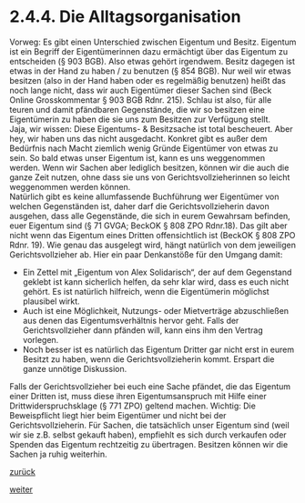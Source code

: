 # 2.4.4. Die Alltagsorganisation



[//]: # (2.4.4.-Die-Alltagsorganisation)
[//]: # (files/2019/05/2.4.4.-Die-Alltagsorganisation.png)
  
Vorweg: Es gibt einen Unterschied zwischen Eigentum und Besitz. Eigentum ist ein Begriff der Eigentümerinnen dazu ermächtigt über das Eigentum zu entscheiden (§ 903 BGB). Also etwas gehört irgendwem. Besitz dagegen ist etwas in der Hand zu haben / zu benutzen (§ 854 BGB). Nur weil wir etwas besitzen (also in der Hand haben oder es regelmäßig benutzen) heißt das noch lange nicht, dass wir auch Eigentümer dieser Sachen sind (Beck Online Grosskommentar § 903 BGB Rdnr. 215). Schlau ist also, für alle teuren und damit pfändbaren Gegenstände, die wir so besitzen eine Eigentümerin zu haben die sie uns zum Besitzen zur Verfügung stellt.  
Jaja, wir wissen: Diese Eigentums- & Besitzsache ist total bescheuert. Aber hey, wir haben uns das nicht ausgedacht. Konkret gibt es außer dem Bedürfnis nach Macht ziemlich wenig Gründe Eigentümer von etwas zu sein. So bald etwas unser Eigentum ist, kann es uns weggenommen werden. Wenn wir Sachen aber lediglich besitzen, können wir die auch die ganze Zeit nutzen, ohne dass sie uns von Gerichtsvollzieherinnen so leicht weggenommen werden können.  
Natürlich gibt es keine allumfassende Buchführung wer Eigentümer von welchen Gegenständen ist, daher darf die Gerichtsvollzieherin davon ausgehen, dass alle Gegenstände, die sich in eurem Gewahrsam befinden, euer Eigentum sind (§ 71 GVGA; BeckOK § 808 ZPO Rdnr.18). Das gilt aber nicht wenn das Eigentum eines Dritten offensichtlich ist (BeckOK § 808 ZPO Rdnr. 19). Wie genau das ausgelegt wird, hängt natürlich von dem jeweiligen Gerichtsvollzieher ab. Hier ein paar Denkanstöße für den Umgang damit:

*   Ein Zettel mit „Eigentum von Alex Solidarisch“, der auf dem Gegenstand geklebt ist kann sicherlich helfen, da sehr klar wird, dass es euch nicht gehört. Es ist natürlich hilfreich, wenn die Eigentümerin möglichst plausibel wirkt.
*   Auch ist eine Möglichkeit, Nutzungs- oder Mietverträge abzuschließen aus denen das Eigentumsverhältnis hervor geht. Falls der Gerichtsvollzieher dann pfänden will, kann eins ihm den Vertrag vorlegen.
*   Noch besser ist es natürlich das Eigentum Dritter gar nicht erst in eurem Besitzt zu haben, wenn die Gerichtsvollzieherin kommt. Erspart die ganze unnötige Diskussion.

Falls der Gerichtsvollzieher bei euch eine Sache pfändet, die das Eigentum einer Dritten ist, muss diese ihren Eigentumsanspruch mit Hilfe einer Drittwiderspruchsklage (§ 771 ZPO) geltend machen. Wichtig: Die Beweispflicht liegt hier beim Eigentümer und nicht bei der Gerichtsvollzieherin. Für Sachen, die tatsächlich unser Eigentum sind (weil wir sie z.B. selbst gekauft haben), empfiehlt es sich durch verkaufen oder Spenden das Eigentum rechtzeitig zu übertragen. Besitzen können wir die Sachen ja ruhig weiterhin.

[zurück](2-4-3-die-kontenorganisation-2.md)

[weiter](2-4-5-ein-leben-im-bankrott-2.md)
